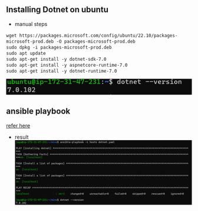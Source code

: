 Installing Dotnet on ubuntu
----------------------------

* manual steps
```
wget https://packages.microsoft.com/config/ubuntu/22.10/packages-microsoft-prod.deb -O packages-microsoft-prod.deb
sudo dpkg -i packages-microsoft-prod.deb
sudo apt update
sudo apt-get install -y dotnet-sdk-7.0
sudo apt-get install -y aspnetcore-runtime-7.0
sudo apt-get install -y dotnet-runtime-7.0
```
![image](images/ansible1.png)

## ansible playbook

[refer here](https://github.com/jayainjeti/mine/blob/main/dotnet.yaml)

* result
![preview](images/ansible3.png)
